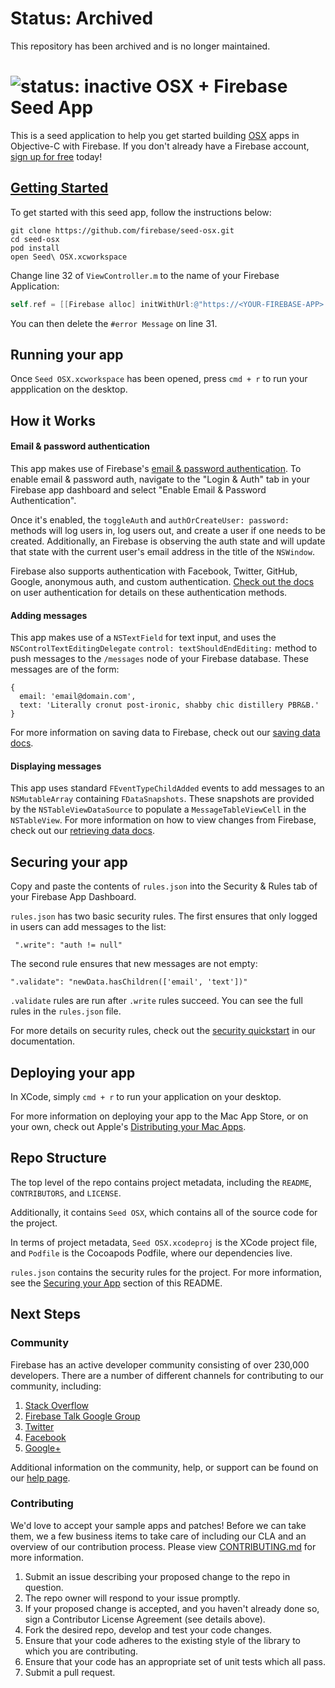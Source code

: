 # Status: Archived
This repository has been archived and is no longer maintained.

![status: inactive](https://img.shields.io/badge/status-inactive-red.svg)
OSX + Firebase Seed App
=========================

This is a seed application to help you get started building [OSX](https://developer.apple.com/ios) apps in Objective-C with Firebase. If you don't already have a Firebase account, [sign up for free](https://www.firebase.com/signup/) today!

## [Getting Started](https://www.firebase.com/docs/ios/quickstart.html)

To get started with this seed app, follow the instructions below:

```
git clone https://github.com/firebase/seed-osx.git
cd seed-osx
pod install
open Seed\ OSX.xcworkspace
```

Change line 32 of `ViewController.m` to the name of your Firebase Application:

```Objective-C
self.ref = [[Firebase alloc] initWithUrl:@"https://<YOUR-FIREBASE-APP>.firebaseio.com"];
```

You can then delete the `#error Message` on line 31.

## Running your app
Once `Seed OSX.xcworkspace` has been opened, press `cmd + r` to run your appplication on the desktop.

## How it Works
#### Email & password authentication

This app makes use of Firebase's [email & password authentication](https://www.firebase.com/docs/web/guide/login/password.html). To enable email & password auth, navigate to the "Login & Auth" tab in your Firebase app dashboard and select "Enable Email & Password Authentication".

Once it's enabled, the `toggleAuth` and `authOrCreateUser: password:` methods will log users in, log users out, and create a user if one needs to be created. Additionally, an Firebase is observing the auth state and will update that state with the current user's email address in the title of the `NSWindow`.

Firebase also supports authentication with Facebook, Twitter, GitHub, Google, anonymous auth, and custom authentication. [Check out the docs](https://www.firebase.com/docs/ios/guide/user-auth.html) on user authentication for details on these authentication methods.

#### Adding messages
This app makes use of a `NSTextField` for text input, and uses the `NSControlTextEditingDelegate` `control: textShouldEndEditing:` method to push messages to the `/messages` node of your Firebase database. These messages are of the form:

```
{
  email: 'email@domain.com',
  text: 'Literally cronut post-ironic, shabby chic distillery PBR&B.'
}
```

For more information on saving data to Firebase, check out our [saving data docs](https://www.firebase.com/docs/ios/guide/saving-data.html).

#### Displaying messages
This app uses standard `FEventTypeChildAdded` events to add messages to an `NSMutableArray` containing `FDataSnapshots`. These snapshots are provided by the `NSTableViewDataSource` to populate a `MessageTableViewCell` in the `NSTableView`. For more information on how to view changes from Firebase, check out our [retrieving data docs](https://www.firebase.com/docs/ios/guide/retrieving-data.html).

## Securing your app
Copy and paste the contents of `rules.json` into the Security & Rules tab of your Firebase App Dashboard.

`rules.json` has two basic security rules. The first ensures that only logged in users can add messages to the list:

` ".write": "auth != null"`

The second rule ensures that new messages are not empty:

`".validate": "newData.hasChildren(['email', 'text'])"`

`.validate` rules are run after `.write` rules succeed. You can see the full rules in the `rules.json` file.

For more details on security rules, check out the [security quickstart](https://www.firebase.com/docs/security/quickstart.html) in our documentation.

## Deploying your app
In XCode, simply `cmd + r` to run your application on your desktop.

For more information on deploying your app to the Mac App Store, or on your own, check out Apple's [Distributing your Mac Apps](https://developer.apple.com/osx/distribution/).

## Repo Structure
The top level of the repo contains project metadata, including the `README`, `CONTRIBUTORS`, and `LICENSE`.

Additionally, it contains `Seed OSX`, which contains all of the source code for the project.

In terms of project metadata, `Seed OSX.xcodeproj` is the XCode project file, and `Podfile` is the Cocoapods Podfile, where our dependencies live.

`rules.json` contains the security rules for the project. For more information, see the [Securing your App](https://github.com/firebase/seed-osx#securing-your-app) section of this README.

## Next Steps

### Community

Firebase has an active developer community consisting of over 230,000 developers. There are a number of different channels for contributing to our community, including:

1. [Stack Overflow](http://www.stackoverflow.com/tags/firebase)
1. [Firebase Talk Google Group](https://groups.google.com/forum/#!forum/firebase-talk)
1. [Twitter](https://twitter.com/firebase)
1. [Facebook](https://www.facebook.com/Firebase)
1. [Google+](http://plus.google.com/115330003035930967645)

Additional information on the community, help, or support can be found on our [help page](https://www.firebase.com/docs/help/).

### Contributing

We'd love to accept your sample apps and patches! Before we can take them, we a few business items to take care of including our CLA and an overview of our contribution process. Please view [CONTRIBUTING.md](https://github.com/firebase/seed-osx/blob/master/CONTRIBUTING.md) for more information.

1. Submit an issue describing your proposed change to the repo in question.
1. The repo owner will respond to your issue promptly.
1. If your proposed change is accepted, and you haven't already done so, sign a
   Contributor License Agreement (see details above).
1. Fork the desired repo, develop and test your code changes.
1. Ensure that your code adheres to the existing style of the library to which
   you are contributing.
1. Ensure that your code has an appropriate set of unit tests which all pass.
1. Submit a pull request.
